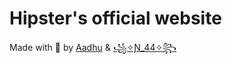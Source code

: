 # Hipster's official website


Made with 💖 by [Aadhu](https://discord.com/users/815480311285547079) & [꧁✧Ɲ_44✧꧂](https://discord.com/users/820502577783373884)
